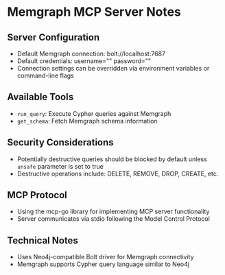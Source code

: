 # Memgraph MCP Server Notes

## Server Configuration
- Default Memgraph connection: bolt://localhost:7687
- Default credentials: username="" password=""
- Connection settings can be overridden via environment variables or command-line flags

## Available Tools
- `run_query`: Execute Cypher queries against Memgraph
- `get_schema`: Fetch Memgraph schema information

## Security Considerations
- Potentially destructive queries should be blocked by default unless `unsafe` parameter is set to true
- Destructive operations include: DELETE, REMOVE, DROP, CREATE, etc.

## MCP Protocol
- Using the mcp-go library for implementing MCP server functionality
- Server communicates via stdio following the Model Control Protocol

## Technical Notes
- Uses Neo4j-compatible Bolt driver for Memgraph connectivity
- Memgraph supports Cypher query language similar to Neo4j